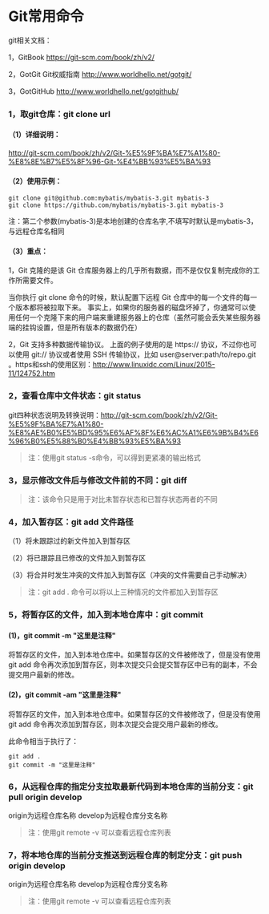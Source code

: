 # Git常用命令

git相关文档：

1，GitBook https://git-scm.com/book/zh/v2/

2，GotGit Git权威指南 http://www.worldhello.net/gotgit/

3，GotGitHub http://www.worldhello.net/gotgithub/

### 1，取git仓库：git clone url

#### （1）详细说明：

http://git-scm.com/book/zh/v2/Git-%E5%9F%BA%E7%A1%80-%E8%8E%B7%E5%8F%96-Git-%E4%BB%93%E5%BA%93

#### （2）使用示例：

```shell
git clone git@github.com:mybatis/mybatis-3.git mybatis-3
git clone https://github.com/mybatis/mybatis-3.git mybatis-3
```

注：第二个参数(mybatis-3)是本地创建的仓库名字,不填写时默认是mybatis-3，与远程仓库名相同

#### （3）重点：

1，Git 克隆的是该 Git 仓库服务器上的几乎所有数据，而不是仅仅复制完成你的工作所需要文件。

当你执行 git clone 命令的时候，默认配置下远程 Git 仓库中的每一个文件的每一个版本都将被拉取下来。 事实上，如果你的服务器的磁盘坏掉了，你通常可以使用任何一个克隆下来的用户端来重建服务器上的仓库（虽然可能会丢失某些服务器端的挂钩设置，但是所有版本的数据仍在）

2，Git 支持多种数据传输协议。 上面的例子使用的是 https:// 协议，不过你也可以使用 git:// 协议或者使用 SSH 传输协议，比如 user@server:path/to/repo.git 。https和ssh的使用区别：http://www.linuxidc.com/Linux/2015-11/124752.htm

### 2，查看仓库中文件状态：git status

git四种状态说明及转换说明：http://git-scm.com/book/zh/v2/Git-%E5%9F%BA%E7%A1%80-%E8%AE%B0%E5%BD%95%E6%AF%8F%E6%AC%A1%E6%9B%B4%E6%96%B0%E5%88%B0%E4%BB%93%E5%BA%93

>注：使用git status -s命令，可以得到更紧凑的输出格式

### 3，显示修改文件后与修改文件前的不同：git diff

>注：该命令只是用于对比未暂存状态和已暂存状态两者的不同

### 4，加入暂存区：git add 文件路径

（1）将未跟踪过的新文件加入到暂存区

（2）将已跟踪且已修改的文件加入到暂存区

（3）将合并时发生冲突的文件加入到暂存区（冲突的文件需要自己手动解决）

>注：git add .  命令可以将以上三种情况的文件都加入到暂存区

### 5，将暂存区的文件，加入到本地仓库中：git commit

#### (1)，git commit -m "这里是注释"

将暂存区的文件，加入到本地仓库中。如果暂存区的文件被修改了，但是没有使用git add 命令再次添加到暂存区，则本次提交只会提交暂存区中已有的副本，不会提交用户最新的修改。

#### (2)，git commit -am "这里是注释"

将暂存区的文件，加入到本地仓库中。如果暂存区的文件被修改了，但是没有使用git add 命令再次添加到暂存区，则本次提交会提交用户最新的修改。

此命令相当于执行了：

```
git add .
git commit -m "这里是注释"
```

### 6，从远程仓库的指定分支拉取最新代码到本地仓库的当前分支：git pull origin develop

origin为远程仓库名称
develop为远程仓库分支名称

>注：使用git remote -v 可以查看远程仓库列表

### 7，将本地仓库的当前分支推送到远程仓库的制定分支：git push origin develop

origin为远程仓库名称
develop为远程仓库分支名称

>注：使用git remote -v 可以查看远程仓库列表

